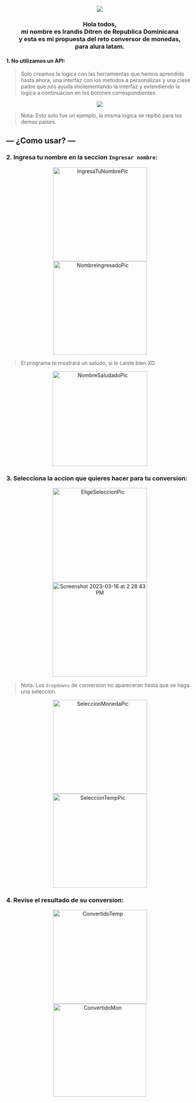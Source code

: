 <p align="center">
  <img src="https://user-images.githubusercontent.com/9090903/225730781-b446b875-1e27-4d11-99cb-f079098765a4.png">
</p>



<h3 align="center">Hola todos, <br>mi nombre es Irandis Ditren de Republica Dominicana <br>y esta es mi propuesta del reto conversor de monedas, <br>para alura latam.</h3>

#### 1. No utilizamos un API:
> Solo creamos la logica con las herramientas que hemos aprendido hasta ahora, una interfaz con los metodos a personalizas y una clase padre que nos ayuda imolementando la interfaz y extendiendo la logica a continuacion en los botones correspondientes.

<p align="center">
  <img src="https://user-images.githubusercontent.com/9090903/225732089-8697fd60-9b6c-4e09-b892-951653b88b72.png">
</p>

> Nota: Esto solo fue un ejemplo, la misma logica se repitió para los demas países.
## — ¿Como usar? —
### 2. Ingresa tu nombre en la seccion `Ingresar nombre`:

<p align="center">
<img width="253" alt="IngresaTuNombrePic" src="https://user-images.githubusercontent.com/9090903/225730848-ffbcad22-684b-4303-82cc-566a6d59a8ce.png">
<img width="251" alt="NombreIngresadoPic" src="https://user-images.githubusercontent.com/9090903/225730845-e417d8a6-43ab-49e8-87aa-8474396a3d63.png">
</p>

> El programa te mostrará un saludo, si le caiste bien XD
<p align="center">
<img width="255" alt="NombreSaludadoPic" src="https://user-images.githubusercontent.com/9090903/225730842-b159f803-88f3-4a13-83b5-eba0e8bf1d03.png">
</p>

### 3. Selecciona la accion que quieres hacer para tu conversion:

<p align="center">
<img width="254" alt="EligeSeleccionPic" src="https://user-images.githubusercontent.com/9090903/225730834-360608e3-b03e-4d66-a314-fc2f4b46d679.png">
<img width="254" alt="Screenshot 2023-03-16 at 2 28 43 PM" src="https://user-images.githubusercontent.com/9090903/225730829-b726edaf-fee7-439c-9551-f5345eeb1ff8.png">
</p>

> Nota: Los `dropdowns` de conversion no apareceran hasta que se haga una seleccion.

<p align="center">
<img width="253" alt="SeleccionMonedaPic" src="https://user-images.githubusercontent.com/9090903/225730826-d40be033-5ee7-4ecc-a0ac-8bcba26c7105.png">
<img width="253" alt="SeleccionTempPic" src="https://user-images.githubusercontent.com/9090903/225730821-4e758da9-7cd4-466e-8e82-111720b6c190.png">
</p>

### 4. Revise el resultado de su conversion:

<p align="center">
<img width="253" alt="ConvertidoTemp" src="https://user-images.githubusercontent.com/9090903/225730810-22109c45-564c-4b06-84dc-067c1685bae1.png"> <img width="250" alt="ConvertidoMon" src="https://user-images.githubusercontent.com/9090903/225730817-c985f457-9193-4708-8146-bb783f06df4e.png">
</p>
